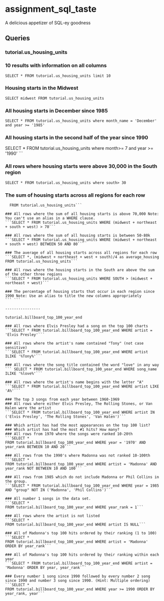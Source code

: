 # assignment_sql_taste
A delicious appetizer of SQL-ey goodness

## Queries

### tutorial.us_housing_units

### 10 results with information on all columns
```SELECT * FROM tutorial.us_housing_units limit 10```

### Housing starts in the Midwest
```SELECT midwest FROM tutorial.us_housing_units```

### All housing starts in December since 1985
```SELECT * FROM tutorial.us_housing_units where month_name = 'December' and year >= '1985' ``` 

### All housing starts in the second half of the year since 1990
SELECT * FROM tutorial.us_housing_units where month>= 7 and year >= '1990' ```

### All rows where housing starts were above 30,000 in the South region
```SELECT * FROM tutorial.us_housing_units where south> 30```

### The sum of housing starts across all regions for each row
```SELECT south + west + midwest + northeast AS total_regions 
  FROM tutorial.us_housing_units```

### All rows where the sum of all housing starts is above 70,000 Note: You can't use an alias in a WHERE clause.
```SELECT * FROM tutorial.us_housing_units WHERE (midwest + northeast + south + west) > 70```

### All rows where the sum of all housing starts is between 50-80k
```SELECT * FROM tutorial.us_housing_units WHERE (midwest + northeast + south + west) BETWEEN 50 AND 80```

### The average of all housing starts across all regions for each row
```SELECT *, (midwest + northeast + west + south)/4 as average_housing FROM tutorial.us_housing_units```

### All rows where the housing starts in the South are above the sum of the other three regions
```SELECT * FROM tutorial.us_housing_units WHERE SOUTH > (midwest + northeast + west)```

### The percentage of housing starts that occur in each region since 1990 Note: Use an alias to title the new columns appropriately
``` ```

----------------

tutorial.billboard_top_100_year_end

### All rows where Elvis Presley had a song on the top 100 charts
```SELECT * FROM tutorial.billboard_top_100_year_end WHERE artist = 'Elvis Presley'```

### All rows where the artist's name contained "Tony" (not case sensitive)
```SELECT * FROM tutorial.billboard_top_100_year_end WHERE artist ILIKE '%Tony%'```

### All rows where the song title contained the word "love" in any way
``` SELECT * FROM tutorial.billboard_top_100_year_end WHERE song_name ILIKE '%love%'```

### All rows where the artist's name begins with the letter "A"
```SELECT * FROM tutorial.billboard_top_100_year_end WHERE artist LIKE 'A%'```

### The top 3 songs from each year between 1960-1969
### All rows where either Elvis Presley, The Rolling Stones, or Van Halen were the artist
```SELECT * FROM tutorial.billboard_top_100_year_end WHERE artist IN ('Elvis Presley', 'The Rolling Stones', 'Van Halen')```

### Which artist has had the most appearances on the top 100 list?
### Which artist has had the most #1 hits? How many?
### All rows from 1970 where the songs were ranked 10-20th
```SELECT *
FROM tutorial.billboard_top_100_year_end WHERE year = '1970' AND year_rank BETWEEN 10 AND 20```

### All rows from the 1990's where Madonna was not ranked 10-100th
```SELECT *
FROM tutorial.billboard_top_100_year_end WHERE artist = 'Madonna' AND year_rank NOT BETWEEN 10 AND 100```

### All rows from 1985 which do not include Madonna or Phil Collins in the group.
```SELECT * FROM tutorial.billboard_top_100_year_end WHERE year = 1985 AND "group" NOT IN ('Madonna', 'Phil Collins')```

### All number 1 songs in the data set.
```SELECT *
FROM tutorial.billboard_top_100_year_end WHERE year_rank = 1```

### All rows where the artist is not listed
```SELECT *
FROM tutorial.billboard_top_100_year_end WHERE artist IS NULL```

### All of Madonna's top 100 hits ordered by their ranking (1 to 100)
```SELECT *
FROM tutorial.billboard_top_100_year_end WHERE artist = 'Madonna' ORDER BY year_rank```

### All of Madonna's top 100 hits ordered by their ranking within each year
```SELECT * FROM tutorial.billboard_top_100_year_end WHERE artist = 'Madonna' ORDER BY year, year_rank```

### Every number 1 song since 1990 followed by every number 2 song since 1990 and number 3 song since 1990. (Hint: Multiple ordering)
```SELECT *
FROM tutorial.billboard_top_100_year_end WHERE year >= 1990 ORDER BY year_rank, year```